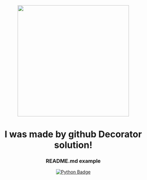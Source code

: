<!--GENERATED-->
<div align="center">
<img src="https://img.freepik.com/free-vector/hand-drawn-flat-design-people-waving-illustration_23-2149207429.jpg" width="350"/>
<h1>I was made by github Decorator solution!</h1>
<h3>README.md example</h3>
</div>
<div align="center">

[![Python Badge](https://img.shields.io/badge/PY-Created%20with%20Python-green?style=for-the-badge&logo=Python&logoColor=yellow)](https://www.python.org/)
</div>
<!--END-->
